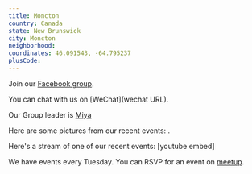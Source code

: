 ```yaml
---
title: Moncton
country: Canada
state: New Brunswick
city: Moncton
neighborhood: 
coordinates: 46.091543, -64.795237
plusCode:
---
```

Join our [Facebook group](https://www.facebook.com/groups/free.code.camp.Moncton).

You can chat with us on [WeChat](wechat URL).

Our Group leader is [Miya](freecodecamp.org/miya)

Here are some pictures from our recent events:
![]().

Here's a stream of one of our recent events:
[youtube embed]

We have events every Tuesday. You can RSVP for an event on [meetup](meetupurl).
